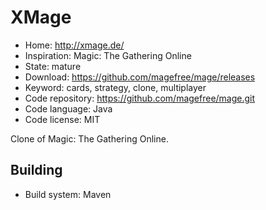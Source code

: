 # XMage

- Home: http://xmage.de/
- Inspiration: Magic: The Gathering Online
- State: mature
- Download: https://github.com/magefree/mage/releases
- Keyword: cards, strategy, clone, multiplayer
- Code repository: https://github.com/magefree/mage.git
- Code language: Java
- Code license: MIT

Clone of Magic: The Gathering Online.

## Building

- Build system: Maven

